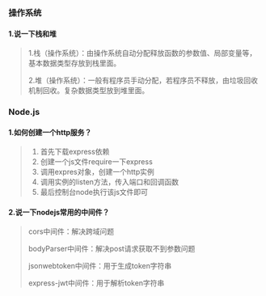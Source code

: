 ### 操作系统

#### 1.说一下栈和堆

> 1.栈（操作系统）：由操作系统自动分配释放函数的参数值、局部变量等，基本数据类型存放到栈里面。
>
> 2.堆（操作系统）：一般有程序员手动分配，若程序员不释放，由垃圾回收机制回收。复杂数据类型放到堆里面。

### Node.js

#### 1.如何创建一个http服务？

> 1. 首先下载express依赖
> 2. 创建一个js文件require一下express
> 3. 调用expres对象，创建一个http实例
> 4. 调用实例的listen方法，传入端口和回调函数
> 5. 最后控制台node执行该js文件即可

#### 2.说一下nodejs常用的中间件？

> cors中间件：解决跨域问题
>
> bodyParser中间件：解决post请求获取不到参数问题
>
> jsonwebtoken中间件：用于生成token字符串
>
> express-jwt中间件：用于解析token字符串